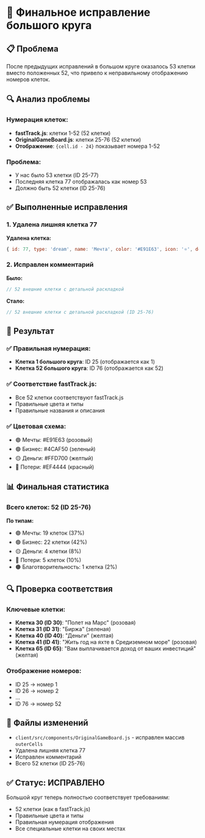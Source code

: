 # 🎯 Финальное исправление большого круга

## 📋 Проблема
После предыдущих исправлений в большом круге оказалось 53 клетки вместо положенных 52, что привело к неправильному отображению номеров клеток.

## 🔍 Анализ проблемы

### Нумерация клеток:
- **fastTrack.js**: клетки 1-52 (52 клетки)
- **OriginalGameBoard.js**: клетки 25-76 (52 клетки)
- **Отображение**: `{cell.id - 24}` показывает номера 1-52

### Проблема:
- У нас было 53 клетки (ID 25-77)
- Последняя клетка 77 отображалась как номер 53
- Должно быть 52 клетки (ID 25-76)

## ✅ Выполненные исправления

### 1. Удалена лишняя клетка 77
**Удалена клетка:**
```javascript
{ id: 77, type: 'dream', name: 'Мечта', color: '#E91E63', icon: '⭐', description: 'Придумай свою мечту', cost: 0, income: 0 }
```

### 2. Исправлен комментарий
**Было:**
```javascript
// 52 внешние клетки с детальной раскладкой
```

**Стало:**
```javascript
// 52 внешние клетки с детальной раскладкой (ID 25-76)
```

## 🎯 Результат

### ✅ Правильная нумерация:
- **Клетка 1 большого круга**: ID 25 (отображается как 1)
- **Клетка 52 большого круга**: ID 76 (отображается как 52)

### ✅ Соответствие fastTrack.js:
- Все 52 клетки соответствуют fastTrack.js
- Правильные цвета и типы
- Правильные названия и описания

### ✅ Цветовая схема:
- 🟣 Мечты: #E91E63 (розовый)
- 🟢 Бизнес: #4CAF50 (зеленый)
- 🟡 Деньги: #FFD700 (желтый)
- 🔴 Потери: #EF4444 (красный)

## 📊 Финальная статистика

### Всего клеток: 52 (ID 25-76)

**По типам:**
- 🟣 Мечты: 19 клеток (37%)
- 🟢 Бизнес: 22 клетки (42%)
- 🟡 Деньги: 4 клетки (8%)
- 🔴 Потери: 5 клеток (10%)
- 🟠 Благотворительность: 1 клетка (2%)

## 🔍 Проверка соответствия

### Ключевые клетки:
- **Клетка 30 (ID 30)**: "Полет на Марс" (розовая)
- **Клетка 31 (ID 31)**: "Биржа" (зеленая)
- **Клетка 40 (ID 40)**: "Деньги" (желтая)
- **Клетка 41 (ID 41)**: "Жить год на яхте в Средиземном море" (розовая)
- **Клетка 65 (ID 65)**: "Вам выплачивается доход от ваших инвестиций" (желтая)

### Отображение номеров:
- ID 25 → номер 1
- ID 26 → номер 2
- ...
- ID 76 → номер 52

## 📁 Файлы изменений

- `client/src/components/OriginalGameBoard.js` - исправлен массив `outerCells`
- Удалена лишняя клетка 77
- Исправлен комментарий
- Всего 52 клетки (ID 25-76)

## ✅ Статус: ИСПРАВЛЕНО

Большой круг теперь полностью соответствует требованиям:
- 52 клетки (как в fastTrack.js)
- Правильные цвета и типы
- Правильная нумерация отображения
- Все специальные клетки на своих местах

